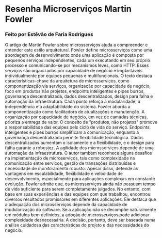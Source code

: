 # Resenha Microserviços Martin Fowler

### Feito por Estêvão de Faria Rodrigues

O artigo de Martin Fowler sobre microsserviços ajuda a compreender e entender este estilo arquitetural. Fowler define microsserviços como uma abordagem de desenvolvimento onde uma aplicação é composta por pequenos serviços independentes, cada um executando em seu próprio processo e comunicando-se por mecanismos leves, como HTTP. Esses serviços são organizados por capacidade de negócio e implantáveis individualmente por equipes pequenas e multifuncionais.
O texto destaca características-chave da arquitetura de microsserviços, como componentização via serviços, organização por capacidade de negócio, foco em produtos não projetos, endpoints inteligentes e pipes burros, governança descentralizada, dados descentralizados, design para falha e automação da infraestrutura. Cada ponto reforça a modularidade, a independência e a adaptabilidade do sistema.
Fowler aborda a componentização como facilitadora de atualizações e manutenção. A organização por capacidade de negócio, em vez de camadas técnicas, prioriza a entrega de valor. O conceito de "produtos, não projetos" promove a responsabilidade das equipes pelo ciclo de vida do serviço. Endpoints inteligentes e pipes burros simplificam a comunicação, enquanto a governança descentralizada permite flexibilidade tecnológica. Dados descentralizados aumentam o isolamento e a flexibilidade, e o design para falha garante a robustez. A agilidade dos microsserviços depende de uma automação da infraestrutura.
O autor também reconhece alguns desafios na implementação de microserviços, tais como complexidade na comunicação entre serviços, gestão de transações distribuídas e necessidade de monitoramento robusto. Apesar disso, defende as vantagens em escalabilidade, flexibilidade e velocidade de desenvolvimento, especialmente para aplicações complexas em constante evolução. Fowler admite que, os microsserviços ainda não possuem tempo de vida suficiente para serem completamente julgados. No entanto, com base em suas experiências e das equipes com que trabalhou, encontrou diversos resultados promissores em diferentes aplicações. Ele destaca que a adequação dos microsserviços depende da capacidade de modularização do software. Se a aplicação não se decompõe naturalmente em módulos bem definidos, a adoção de microsserviços pode adicionar complexidade desnecessária. A decisão, portanto, deve ser baseada numa análise cuidadosa das características do projeto e das necessidades do negócio.
